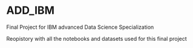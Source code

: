 # ADD_IBM
Final Project for IBM advanced Data Science Specialization

Reopistory with all the notebooks and datasets used for this final project
